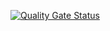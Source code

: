 [![Quality Gate Status](https://sonarcloud.io/api/project_badges/measure?project=rodcordeiro_onebitlife&metric=alert_status)](https://sonarcloud.io/summary/new_code?id=rodcordeiro_onebitlife)